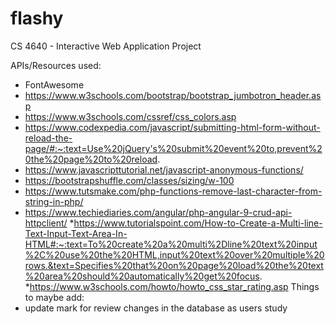 # flashy
CS 4640 -  Interactive Web Application Project

APIs/Resources used:
* FontAwesome
* https://www.w3schools.com/bootstrap/bootstrap_jumbotron_header.asp
* https://www.w3schools.com/cssref/css_colors.asp
* https://www.codexpedia.com/javascript/submitting-html-form-without-reload-the-page/#:~:text=Use%20jQuery's%20submit%20event%20to,prevent%20the%20page%20to%20reload.
* https://www.javascripttutorial.net/javascript-anonymous-functions/
* https://bootstrapshuffle.com/classes/sizing/w-100
* https://www.tutsmake.com/php-functions-remove-last-character-from-string-in-php/
* https://www.techiediaries.com/angular/php-angular-9-crud-api-httpclient/
*https://www.tutorialspoint.com/How-to-Create-a-Multi-line-Text-Input-Text-Area-In-HTML#:~:text=To%20create%20a%20multi%2Dline%20text%20input%2C%20use%20the%20HTML,input%20text%20over%20multiple%20rows.&text=Specifies%20that%20on%20page%20load%20the%20text%20area%20should%20automatically%20get%20focus.
*https://www.w3schools.com/howto/howto_css_star_rating.asp
Things to maybe add:
* update mark for review changes in the database as users study
